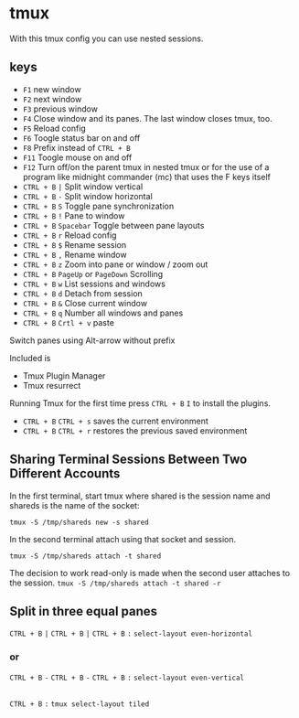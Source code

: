 # tmux
With this tmux config you can use nested sessions.

## keys
- `F1` new window
- `F2` next window
- `F3` previous window
- `F4` Close window and its panes. The last window closes tmux, too.
- `F5` Reload config
- `F6` Toogle status bar on and off
- `F8` Prefix instead of `CTRL + B`
- `F11` Toogle mouse on and off
- `F12` Turn off/on the parent tmux in nested tmux or for the use of a program like midnight commander (mc) that uses the F keys itself
- `CTRL + B` `|` Split window vertical
- `CTRL + B` `-` Split window horizontal
- `CTRL + B` `S` Toggle pane synchronization
- `CTRL + B` `!` Pane to window
- `CTRL + B` `Spacebar` Toggle between pane layouts
- `CTRL + B` `r` Reload config
- `CTRL + B` `$` Rename session
- `CTRL + B` `,` Rename window
- `CTRL + B` `z` Zoom into pane or window / zoom out
- `CTRL + B` `PageUp` or `PageDown` Scrolling
- `CTRL + B` `w` List sessions and windows
- `CTRL + B` `d` Detach from session
- `CTRL + B` `&` Close current window
- `CTRL + B` `q` Number all windows and panes
- `CTRL + B` `Crtl + v` paste


Switch panes using Alt-arrow without prefix

Included is
- Tmux Plugin Manager
- Tmux resurrect

Running Tmux for the first time press `CTRL + B` `I` to install the plugins.
- `CTRL + B` `CTRL + s` saves the current environment
- `CTRL + B` `CTRL + r` restores the previous saved environment

## Sharing Terminal Sessions Between Two Different Accounts
In the first terminal, start tmux where shared is the session name and shareds is the name of the socket:

`tmux -S /tmp/shareds new -s shared`

In the second terminal attach using that socket and session.

`tmux -S /tmp/shareds attach -t shared`

The decision to work read-only is made when the second user attaches to the session.
`tmux -S /tmp/shareds attach -t shared -r`

## Split in three equal panes

`CTRL + B` `|`
`CTRL + B` `|`
`CTRL + B` `:` `select-layout even-horizontal`

### or 

`CTRL + B` `-`
`CTRL + B` `-`
`CTRL + B` `:` `select-layout even-vertical`

##

`CTRL + B` `:` `tmux select-layout tiled`
